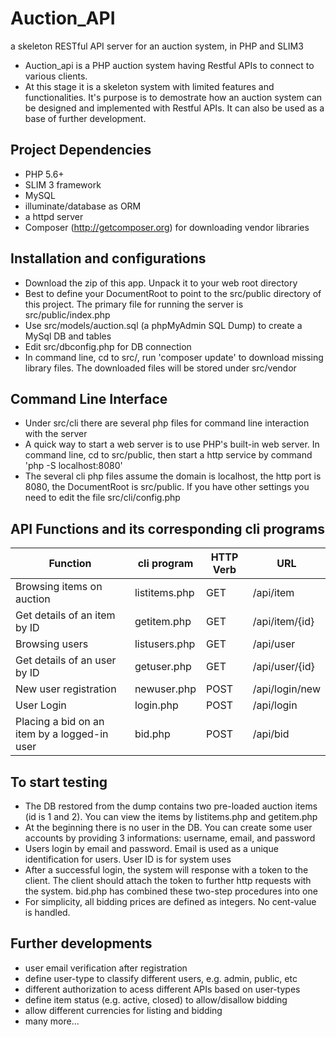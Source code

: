 Auction_API
================================================================================== 
a skeleton RESTful API server for an auction system, in PHP and SLIM3

- Auction_api is a PHP auction system having Restful APIs to connect to various clients.
- At this stage it is a skeleton system with limited features and functionalities. It's purpose is to demostrate how an auction system can be designed and implemented with Restful APIs. It can also be used as a base of further development.

## Project Dependencies
- PHP 5.6+
- SLIM 3 framework
- MySQL
- illuminate/database as ORM
- a httpd server
- Composer (http://getcomposer.org) for downloading vendor libraries


## Installation and configurations
- Download the zip of this app. Unpack it to your web root directory
- Best to define your DocumentRoot to point to the src/public directory of this project. The primary file for running the server is src/public/index.php
- Use src/models/auction.sql (a phpMyAdmin SQL Dump) to create a MySql DB and tables
- Edit src/dbconfig.php for DB connection
- In command line, cd to src/, run 'composer update' to download missing library files. The downloaded files will be stored under src/vendor


## Command Line Interface
- Under src/cli there are several php files for command line interaction with the server
- A quick way to start a web server is to use PHP's built-in web server. In command line, cd to src/public, then start a http service by command 'php -S localhost:8080'
- The several cli php files assume the domain is localhost, the http port is 8080, the DocumentRoot is src/public. If you have other settings you need to edit the file src/cli/config.php


## API Functions and its corresponding cli programs
| Function                                     | cli program   | HTTP Verb | URL
|----------------------------------------------|---------------|-----------|---------------
| Browsing items on auction                    | listitems.php | GET       | /api/item
| Get details of an item by ID                 | getitem.php   | GET       | /api/item/{id}
| Browsing users                               | listusers.php | GET       | /api/user
| Get details of an user by ID                 | getuser.php   | GET       | /api/user/{id}
| New user registration                        | newuser.php   | POST      | /api/login/new
| User Login                                   | login.php     | POST      | /api/login
| Placing a bid on an item by a logged-in user | bid.php       | POST      | /api/bid



## To start testing
- The DB restored from the dump contains two pre-loaded auction items (id is 1 and 2). You can view the items by listitems.php and getitem.php
- At the beginning there is no user in the DB. You can create some user accounts by providing 3 informations: username, email, and password
- Users login by email and password. Email is used as a unique identification for users. User ID is for system uses
- After a successful login, the system will response with a token to the client. The client should attach the token to further http requests with the system. bid.php has combined these two-step procedures into one
- For simplicity, all bidding prices are defined as integers. No cent-value is handled.


## Further developments
- user email verification after registration
- define user-type to classify different users, e.g. admin, public, etc
- different authorization to acess different APIs based on user-types
- define item status (e.g. active, closed) to allow/disallow bidding
- allow different currencies for listing and bidding
- many more...

